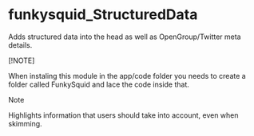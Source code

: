 # funkysquid_StructuredData

Adds structured data into the head as well as OpenGroup/Twitter meta details.

[!NOTE]

When instaling this module in the app/code folder you needs to create a folder called FunkySquid and lace the code inside that.

> [!NOTE]  
> Highlights information that users should take into account, even when skimming.
